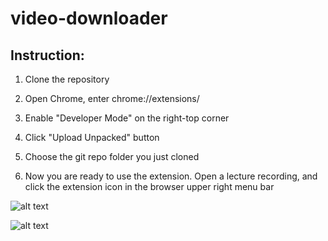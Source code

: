 # video-downloader

## Instruction:

1. Clone the repository

2. Open Chrome, enter chrome://extensions/

3. Enable "Developer Mode" on the right-top corner

4. Click "Upload Unpacked" button

5. Choose the git repo folder you just cloned

6. Now you are ready to use the extension. Open a lecture recording, and click the extension icon in the browser upper right menu bar


 ![alt text](https://github.com/ZijinNie/video-downloader/blob/main/steps.png)

 ![alt text](https://github.com/ZijinNie/video-downloader/blob/main/open.png)

